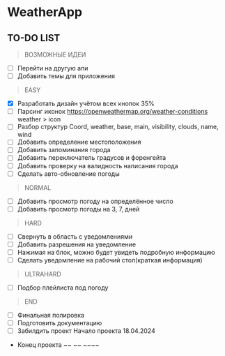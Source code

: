 # WeatherApp


## TO-DO LIST
> ВОЗМОЖНЫЕ ИДЕИ
- [ ]  Перейти на другую апи
- [ ]  Добавить темы для приложения
> EASY
- [x] Разработать дизайн учётом всех кнопок 35%
- [ ] Парсинг иконок https://openweathermap.org/weather-conditions weather > icon
- [ ] Разбор структур Coord, weather, base, main, visibility, clouds, name, wind
- [ ] Добавить определение местоположения
- [ ] Добавить запоминания города
- [ ] Добавить переключатель градусов и форенгейта
- [ ] Добавить проверку на валидность написания города
- [ ] Сделать авто-обновление погоды
> NORMAL
- [ ] Добавить просмотр погоду на определённое число
- [ ] Добавить просмотр погоды на 3, 7, дней
> HARD
- [ ] Свернуть в область с уведомлениями
- [ ] Добавить разрешения на уведомление
- [ ] Нажимая на блок, можно будет увидеть подробную информацию
- [ ] Сделать уведомление на рабочий стол(краткая информация)
> ULTRAHARD
- [ ] Подбор плейлиста под погоду
> END
- [ ] Финальная полировка
- [ ] Подготовить документацию
- [ ] Забилдить проект
Начало проекта 18.04.2024 
* Конец проекта ~~ ~~ ~~~~
